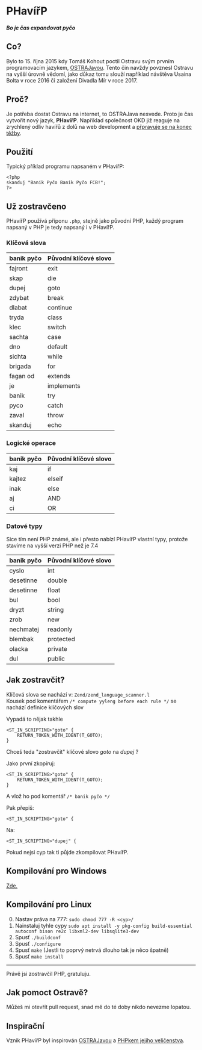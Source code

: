 # PHavířP

**_Bo je čas expandovat pyčo_**

## Co?

Bylo to 15. října 2015 kdy Tomáš Kohout poctil Ostravu svým prvním programovacím jazykem, [OSTRAJavou](https://github.com/tkohout/OSTRAJava). Tento čin navždy povznesl Ostravu na vyšší úrovně vědomí, jako důkaz tomu slouží například návštěva Usaina Bolta v roce 2016 či založení Divadla Mír v roce 2017.

## Proč?

Je potřeba dostat Ostravu na internet, to OSTRAJava nesvede. Proto je čas vytvořit nový jazyk, **PHavířP**. Například společnost OKD již reaguje na zrychlený odliv havířů z dolů na web development a [přpravuje se na konec těžby](https://www.idnes.cz/ostrava/zpravy/okd-ostroj-tezba-uhli-utlum-hospodarska-komora.A230418_720553_ostrava-zpravy_jog).

## Použití

Typický příklad programu napsaném v PHavířP:

```
<?php
skanduj "Banik Pyčo Banik Pyčo FCB!";
?>
```

## Už zostravčeno

PHavířP používá příponu `.php`, stejně jako původní PHP, každý program napsaný v PHP je tedy napsaný i v PHavířP.

### Klíčová slova

| banik pyčo | Původní klíčové slovo |
| :--------- | :-------------------- |
| fajront    | exit                  |
| skap       | die                   |
| dupej      | goto                  |
| zdybat     | break                 |
| dlabat     | continue              |
| tryda      | class                 |
| klec       | switch                |
| sachta     | case                  |
| dno        | default               |
| sichta     | while                 |
| brigada    | for                   |
| fagan od   | extends               |
| je         | implements            |
| banik      | try                   |
| pyco       | catch                 |
| zaval      | throw                 |
| skanduj    | echo                  |

### Logické operace

| banik pyčo | Původní klíčové slovo |
| :--------- | :-------------------- |
| kaj        | if                    |
| kajtez     | elseif                |
| inak       | else                  |
| aj         | AND                   |
| ci         | OR                    |

### Datové typy

Sice tím není PHP známé, ale i přesto nabízí PHavířP vlastní typy, protože stavíme na vyšší verzi PHP než je 7.4

| banik pyčo | Původní klíčové slovo |
| :--------- | :-------------------- |
| cyslo      | int                   |
| desetinne  | double                |
| desetinne  | float                 |
| bul        | bool                  |
| dryzt      | string                |
| zrob       | new                   |
| nechmatej  | readonly              |
| blembak    | protected             |
| olacka     | private               |
| dul        | public                |

## Jak zostravčit?

Klíčová slova se nachází v: `Zend/zend_language_scanner.l`<br>
Kousek pod komentářem `/* compute yyleng before each rule */` se nachází definice klíčových slov

Vypadá to nějak takhle

```
<ST_IN_SCRIPTING>"goto" {
    RETURN_TOKEN_WITH_IDENT(T_GOTO);
}
```

Chceš teda "zostravčit" klíčové slovo _goto_ na _dupej_ ?

Jako první zkopíruj:

```
<ST_IN_SCRIPTING>"goto" {
    RETURN_TOKEN_WITH_IDENT(T_GOTO);
}
```

A vlož ho pod komentář `/* banik pyčo */`

Pak přepiš:

```
<ST_IN_SCRIPTING>"goto" {
```

Na:

```
<ST_IN_SCRIPTING>"dupej" {
```

Pokud nejsi cyp tak ti půjde zkompilovat PHavířP.

## Kompilování pro Windows

[Zde.](https://github.com/php/php-sdk-binary-tools#basic-usage-example)

## Kompilování pro Linux

0. Nastav práva na 777: `sudo chmod 777 -R <cyp>/`
1. Nainstaluj tyhle cypy `sudo apt install -y pkg-config build-essential autoconf bison re2c libxml2-dev libsqlite3-dev`
2. Spusť `./buildconf`
3. Spusť `./configure`
4. Spusť `make` (Jestli to poprvý netrvá dlouho tak je něco špatně)
5. Spusť `make install`

---

Právě jsi zostravčil PHP, gratuluju.<br>

## Jak pomoct Ostravě?

Můžeš mi otevřít pull request, snad mě do té doby nikdo nevezme lopatou.

## Inspirační

Vznik PHavířP byl inspirován [OSTRAJavou](https://github.com/tkohout/OSTRAJava) a [PHPkem jejího veličenstva](https://github.com/samuelbsource/her-majesty-php).
